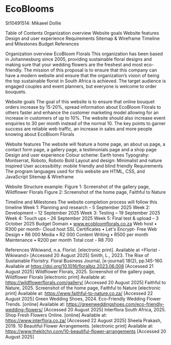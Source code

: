 # EcoBlooms
St10491514: Mikaeel Dollie

Table of Contents
Organization overview
Website goals
Website features
Design and user experience
Requirements
Sitemap & Wireframe
Timeline and Milestones
Budget
References

Organization overview
EcoBloom Florals
This organization has been based in Johannesburg since 2005, providing sustainable floral designs and making sure that your wedding flowers are the freshest and most eco-friendly. The mission of this proposal is to ensure that this company can have a modern website and ensure that the organization’s vision of being the top sustainable florist in South Africa is achieved. The target audience is engaged couples and event planners, but everyone is welcome to order bouquets.

Website goals
The goal of this website is to ensure that online bouquet orders increase by 15-20%, spread information about EcoBloom Florals to others faster and enhance the customer marketing model allowing for an increase in customers of up to 10%. The website should also increase event enquiries to 30 per month instead of the normal 10. The key points to garner success are reliable web traffic, an increase in sales and more people knowing about EcoBloom Florals

Website features
The website will feature a home page, an about us page, a contact form page, a gallery page, a testimonials page and a shop page
Design and user experience
Colour scheme: Earth tones
Typograhy: Montserrat, Roboto, Roboto Bold
Layout and design: Minimalist and nature inspired
User accessibility: mobile friendly and blind friendly
Requirements
The program languages used for this website are HTML, CSS, and JavaScript
Sitemap & Wireframe

Website Structure example:
Figure 1: Screenshot of the gallery page, Wildflower Florals
Figure 2: Screenshot of the home page, Faithful to Nature

Timeline and Milestones
The website completion process will follow this timeline
Week 1: Planning and research – 5 September 2025
Week 2: Development – 12 September 2025
Week 3: Testing – 19 September 2025
Week 4: Touch ups – 26 September 2025
Week 5: Final test & upload – 3 October 2025
Budget
Domain • www.ecobloomflorals.co.za
Web host • R300 per month- Cloud host
SSL Certificates • Let's Encrypt- Free
Web Design • R6 000
Media • R2 000
Content Writing • R500 per month
Maintenance • R200 per month
Total cost - R8 700

References
Wikiwand, n.a. Florist. [electronic print]. Available at <Florist - Wikiwand> [Accessed 20 August 2025]
Smith, L., 2023. The Rise of Sustainable Floristry. Floral Business Journal, [e-journal] 18(2), pp.145-160. Available at https://doi.org/10.1016/floralbiz.2023.06.008 [Accessed 21 August 2025]
Wildflower Florals, 2025. Screenshot of the gallery page, Wildflower Florals [electronic print] Available at: https://wildflowerflorals.com/gallery/ [Accessed 20 August 2025]
Faithful to Nature, 2025. Screenshot of the home page, Faithful to Nature [electronic print] Available at: https://www.faithful-to-nature.co.za/ [Accessed 22 August 2025]
Green Wedding Shoes, 2024. Eco-Friendly Wedding Flower Trends. [online] Available at: https://greenweddingshoes.com/eco-friendly-wedding-flowers/ [Accessed 20 August 2025]
Interflora South Africa, 2025. Shop Fresh Flowers Online. [online] Available at: https://www.interflora.co.za/ [Accessed 22 August 2025]
Sheela Prakash, 2019. 10 Beautiful Flower Arrangements. [electronic print] Available at: https://www.thekitchn.com/10-beautiful-flower-arrangements [Accessed 20 August 2025]
